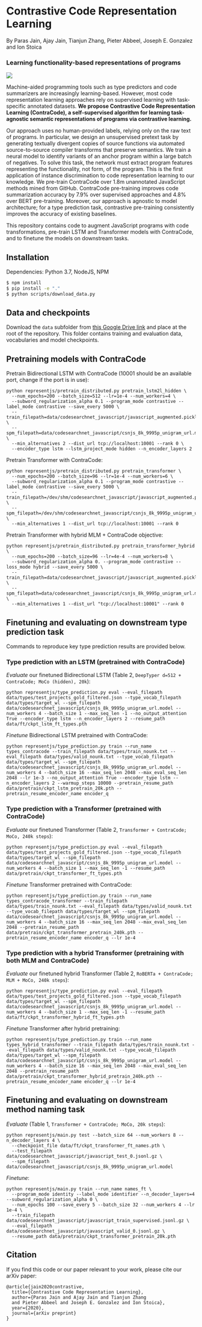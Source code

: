 # Contrastive Code Representation Learning
By Paras Jain, Ajay Jain, Tianjun Zhang, Pieter Abbeel, Joseph E. Gonzalez and Ion Stoica

### **Learning functionality-based representations of programs**

<img src="https://parasj.github.io/contracode/assets/img/conceptual_ordered.png">

Machine-aided programming tools such as type predictors and code summarizers are increasingly learning-based. However, most code representation learning approaches rely on supervised learning with task-specific annotated datasets. **We propose Contrastive Code Representation Learning (ContraCode), a self-supervised algorithm for learning task-agnostic semantic representations of programs via contrastive learning.**

Our approach uses no human-provided labels, relying only on the raw text of programs. In particular, we design an unsupervised pretext task by generating textually divergent copies of source functions via automated source-to-source compiler transforms that preserve semantics. We train a neural model to identify variants of an anchor program within a large batch of negatives. To solve this task, the network must extract program features representing the functionality, not form, of the program. This is the first application of instance discrimination to code representation learning to our knowledge. We pre-train ContraCode over 1.8m unannotated JavaScript methods mined from GitHub. ContraCode pre-training improves code summarization accuracy by 7.9% over supervised approaches and 4.8% over BERT pre-training. Moreover, our approach is agnostic to model architecture; for a type prediction task, contrastive pre-training consistently improves the accuracy of existing baselines.

This repository contains code to augment JavaScript programs with code transformations, pre-train LSTM and Transformer models with ContraCode, and to finetune the models on downstream tasks.


## Installation
Dependencies: Python 3.7, NodeJS, NPM
```bash
$ npm install
$ pip install -e "."
$ python scripts/download_data.py
```


## Data and checkpoints

Download the `data` subfolder from [this Google Drive link](https://drive.google.com/drive/folders/153pZfKPcr1-l8VaDPys29b1ElGLuoq3M?usp=sharing) and place at the root of the repository. This folder contains training and evaluation data, vocabularies and model checkpoints.


## Pretraining models with ContraCode
Pretrain Bidirectional LSTM with ContraCode (10001 should be an available port, change if the port is in use):
```
python representjs/pretrain_distributed.py pretrain_lstm2l_hidden \
  --num_epochs=200 --batch_size=512 --lr=1e-4 --num_workers=4 \
  --subword_regularization_alpha 0.1 --program_mode contrastive --label_mode contrastive --save_every 5000 \
  --train_filepath=data/codesearchnet_javascript/javascript_augmented.pickle.gz \
  --spm_filepath=data/codesearchnet_javascript/csnjs_8k_9995p_unigram_url.model \
  --min_alternatives 2 --dist_url tcp://localhost:10001 --rank 0 \
  --encoder_type lstm --lstm_project_mode hidden --n_encoder_layers 2
```

Pretrain Transformer with ContraCode:
```
python representjs/pretrain_distributed.py pretrain_transformer \
  --num_epochs=200 --batch_size=96 --lr=1e-4 --num_workers=6 \
  --subword_regularization_alpha 0.1 --program_mode contrastive --label_mode contrastive --save_every 5000 \
  --train_filepath=/dev/shm/codesearchnet_javascript/javascript_augmented.pickle.gz \
  --spm_filepath=/dev/shm/codesearchnet_javascript/csnjs_8k_9995p_unigram_url.model \
  --min_alternatives 1 --dist_url tcp://localhost:10001 --rank 0
```

Pretrain Transformer with hybrid MLM + ContraCode objective:
```
python representjs/pretrain_distributed.py pretrain_transformer_hybrid \
  --num_epochs=200 --batch_size=96 --lr=4e-4 --num_workers=8 \
  --subword_regularization_alpha 0. --program_mode contrastive --loss_mode hybrid --save_every 5000 \
  --train_filepath=data/codesearchnet_javascript/javascript_augmented.pickle.gz \
  --spm_filepath=data/codesearchnet_javascript/csnjs_8k_9995p_unigram_url.model \
  --min_alternatives 1 --dist_url "tcp://localhost:10001" --rank 0
```

## Finetuning and evaluating on downstream type prediction task

Commands to reproduce key type prediction results are provided below.

### Type prediction with an LSTM (pretrained with ContraCode)
*Evaluate* our finetuned Bidirectional LSTM (Table 2, `DeepTyper d=512 + ContraCode; MoCo (hidden), 20k`):
```
python representjs/type_prediction.py eval --eval_filepath data/types/test_projects_gold_filtered.json --type_vocab_filepath data/types/target_wl --spm_filepath data/codesearchnet_javascript/csnjs_8k_9995p_unigram_url.model --num_workers 4 --batch_size 1 --max_seq_len -1 --no_output_attention True --encoder_type lstm --n_encoder_layers 2 --resume_path data/ft/ckpt_lstm_ft_types.pth
```

*Finetune* Bidirectional LSTM pretrained with ContraCode:
```
python representjs/type_prediction.py train --run_name types_contracode --train_filepath data/types/train_nounk.txt --eval_filepath data/types/valid_nounk.txt --type_vocab_filepath data/types/target_wl --spm_filepath data/codesearchnet_javascript/csnjs_8k_9995p_unigram_url.model --num_workers 4 --batch_size 16 --max_seq_len 2048 --max_eval_seq_len 2048 --lr 1e-3 --no_output_attention True --encoder_type lstm --n_encoder_layers 2 --warmup_steps 10000 --pretrain_resume_path data/pretrain/ckpt_lstm_pretrain_20k.pth --pretrain_resume_encoder_name encoder_q
```

### Type prediction with a Transformer (pretrained with ContraCode)
*Evaluate* our finetuned Transformer (Table 2, `Transformer + ContraCode; MoCo, 240k steps`):
```
python representjs/type_prediction.py eval --eval_filepath data/types/test_projects_gold_filtered.json --type_vocab_filepath data/types/target_wl --spm_filepath data/codesearchnet_javascript/csnjs_8k_9995p_unigram_url.model --num_workers 4 --batch_size 1 --max_seq_len -1 --resume_path data/pretrain/ckpt_transformer_ft_types.pth
```

*Finetune* Transformer pretrained with ContraCode:
```
python representjs/type_prediction.py train --run_name types_contracode_transformer --train_filepath data/types/train_nounk.txt --eval_filepath data/types/valid_nounk.txt --type_vocab_filepath data/types/target_wl --spm_filepath data/codesearchnet_javascript/csnjs_8k_9995p_unigram_url.model	--num_workers 4 --batch_size 16 --max_seq_len 2048 --max_eval_seq_len 2048 --pretrain_resume_path data/pretrain/ckpt_transformer_pretrain_240k.pth --pretrain_resume_encoder_name encoder_q --lr 1e-4
```

### Type prediction with a hybrid Transformer (pretraining with both MLM and ContraCode)
*Evaluate* our finetuned hybrid Transformer (Table 2, `RoBERTa + ContraCode; MLM + MoCo, 240k steps`):
```
python representjs/type_prediction.py eval --eval_filepath data/types/test_projects_gold_filtered.json --type_vocab_filepath data/types/target_wl --spm_filepath data/codesearchnet_javascript/csnjs_8k_9995p_unigram_url.model --num_workers 4 --batch_size 1 --max_seq_len -1 --resume_path data/ft/ckpt_transformer_hybrid_ft_types.pth
```

*Finetune* Transformer after hybrid pretraining:
```
python representjs/type_prediction.py train --run_name types_hybrid_transformer --train_filepath data/types/train_nounk.txt --eval_filepath data/types/valid_nounk.txt --type_vocab_filepath data/types/target_wl --spm_filepath data/codesearchnet_javascript/csnjs_8k_9995p_unigram_url.model	--num_workers 4 --batch_size 16 --max_seq_len 2048 --max_eval_seq_len 2048 --pretrain_resume_path data/pretrain/ckpt_transformer_hybrid_pretrain_240k.pth --pretrain_resume_encoder_name encoder_q --lr 1e-4
```

## Finetuning and evaluating on downstream method naming task
*Evaluate* (Table 1, `Transformer + ContraCode; MoCo, 20k steps`):
```
python representjs/main.py test --batch_size 64 --num_workers 8 --n_decoder_layers 4 \
  --checkpoint_file data/ft/ckpt_transformer_ft_names.pth \
  --test_filepath data/codesearchnet_javascript/javascript_test_0.jsonl.gz \
  --spm_filepath data/codesearchnet_javascript/csnjs_8k_9995p_unigram_url.model
```

*Finetune*:
```
python representjs/main.py train --run_name names_ft \
  --program_mode identity --label_mode identifier --n_decoder_layers=4 --subword_regularization_alpha 0 \
  --num_epochs 100 --save_every 5 --batch_size 32 --num_workers 4 --lr 1e-4 \
  --train_filepath data/codesearchnet_javascript/javascript_train_supervised.jsonl.gz \
  --eval_filepath data/codesearchnet_javascript/javascript_valid_0.jsonl.gz \
  --resume_path data/pretrain/ckpt_transformer_pretrain_20k.pth
```

## Citation
If you find this code or our paper relevant to your work, please cite our arXiv paper:
```
@article{jain2020contrastive,
  title={Contrastive Code Representation Learning},
  author={Paras Jain and Ajay Jain and Tianjun Zhang
  and Pieter Abbeel and Joseph E. Gonzalez and Ion Stoica},
  year={2020},
  journal={arXiv preprint}
}
```
